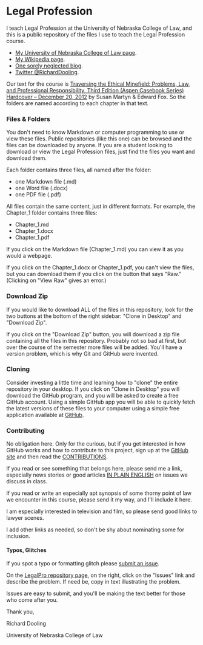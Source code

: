 # Legal Profession

I teach Legal Profession at the University of Nebraska College of Law, 
and this is a public repository of the files I use to teach the Legal Profession course. 

* [My University of Nebraska College of Law page](http://law.unl.edu/richard-dooling#about).
* [My Wikipedia page](http://en.wikipedia.org/wiki/Richard_Dooling).
* [One sorely neglected blog](http://dooling.com).
* [Twitter @RichardDooling](http://twitter.com/richarddooling).

Our text for the course is [Traversing the Ethical Minefield: Problems, Law, and Professional Responsibility, Third Edition (Aspen Casebook Series) Hardcover – December 20, 2012](
http://www.amazon.com/Traversing-Ethical-Minefield-Professional-Responsibility/dp/1454808144) by Susan Martyn & Edward Fox. So the folders are named according to each chapter in that text.

### Files & Folders

You don't need to know Markdown or computer programming to use or view these files. Public repositories (like this one) can be browsed and the files can be downloaded by anyone. If you are a student looking to download or view the Legal Profession files, just find the files you want and download them.

Each folder contains three files, all named after the folder:

* one Markdown file (.md)
* one Word file (.docx)
* one PDF file (.pdf)

All files contain the same content, just in different formats. For example, the Chapter_1 folder contains three files:

* Chapter_1.md
* Chapter_1.docx
* Chapter_1.pdf

If you click on the Markdown file (Chapter_1.md) you can view it as you would a webpage. 

If you click on the Chapter_1.docx or Chapter_1.pdf, you can't view the files, but you can download them if you click on the button that says "Raw." (Clicking on "View Raw" gives an error.)

### Download Zip

If you would like to download ALL of the files in this repository, look for the two buttons at the bottom of the right sidebar: "Clone in Desktop" and "Download Zip".

If you click on the "Download Zip" button, you will download a zip file containing all the files in this repository. Probably not so bad at first, but over the course of the semester more files will be added. You'll have a version problem, which is why Git and GitHub were invented. 

### Cloning

Consider investing a little time and learning how to "clone" the entire repository in your desktop. If you click on "Clone in Desktop" you will download the GitHub program, and you will be asked to create a free GitHub account. Using a simple GitHub app you will be able to quickly fetch the latest versions of these files to your computer using a simple free application available at [GitHub](https://github.com/). 

### Contributing

No obligation here. Only for the curious, but if you get interested in how GitHub works and how to contribute to this project, sign up at the [GitHub site](https://github.com/) and then read the [CONTRIBUTIONS](https://github.com/RichardDooling/LegalPro/blob/master/CONTRIBUTIONS.md).

If you read or see something that belongs here, 
please send me a link, 
especially news stories or good articles 
[IN PLAIN ENGLISH](http://www.scotusblog.com/category/plain-english/) 
on issues we discuss in class. 

If you read or write an especially apt synopsis 
of some thorny point of law we encounter in this course, 
please send it my way, and I'll include it here. 

I am especially interested in television and film, 
so please send good links to lawyer scenes. 

I add other links as needed, 
so don't be shy about nominating some for inclusion.

#### Typos, Glitches

If you spot a typo or formatting glitch please [submit an issue](https://github.com/RichardDooling/LegalPro/issues).

On the [LegalPro repository page](https://github.com/RichardDooling/LegalPro), on the right, click on the "Issues" link and describe the problem. If need be, copy in text illustrating the problem.

Issues are easy to submit, and you'll be making the text better for those who come after you.

Thank you,

Richard Dooling

University of Nebraska College of Law

